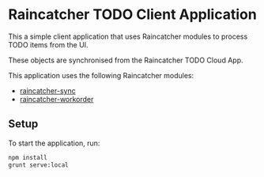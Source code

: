# Raincatcher TODO Client Application

This a simple client application that uses Raincatcher modules to process TODO items from the UI.

These objects are synchronised from the Raincatcher TODO Cloud App.

This application uses the following Raincatcher modules: 

- [raincatcher-sync](https://github.com/feedhenry-raincatcher/raincatcher-sync)
- [raincatcher-workorder](https://github.com/feedhenry-raincatcher/raincatcher-workorder)

## Setup

To start the application, run:

```bash
npm install
grunt serve:local
```


